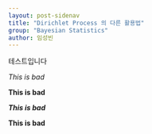 ```yaml
---
layout: post-sidenav
title: "Dirichlet Process 의 다른 활용법"
group: "Bayesian Statistics"
author: 임성빈
---
```




테스트입니다

*This is bad*

**This is bad**

***This is bad***

****This is bad****
